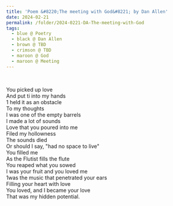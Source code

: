 ```yaml
---
title: 'Poem &#8220;The meeting with God&#8221; by Dan Allen'
date: 2024-02-21
permalink: /folder/2024-0221-DA-The-meeting-with-God
tags:
  - blue @ Poetry
  - black @ Dan Allen
  - brown @ TBD
  - crimson @ TBD
  - maroon @ God
  - maroon @ Meeting
---
```


<br>

<p>
You picked up love<br>
And put ti into my hands<br>
1 held it as an obstacle<br>
To my thoughts<br>
I was one of the empty barrels<br>
I made a lot of sounds<br>
Love that you poured into me<br>
Filed my hollowness<br>
The sounds died<br>
Or should I say, "had no space to live"<br>
You filled me<br>
As the Flutist fills the flute<br>
You reaped what you sowed<br>
I was your fruit and you loved me<br>
1was the music that penetrated your ears<br>
Filling your heart with love<br>
You loved, and I became your love<br>
That was my hidden potential.<br>
</p>
